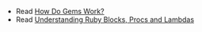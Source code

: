 * Read [How Do Gems Work? ](http://www.justinweiss.com/blog/2014/09/29/how-do-gems-work/?utm_source=rubyweekly&utm_medium=email)
* Read [Understanding Ruby Blocks, Procs and Lambdas](http://www.reactive.io/tips/2008/12/21/understanding-ruby-blocks-procs-and-lambdas/)
